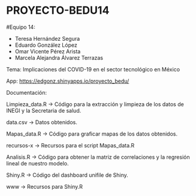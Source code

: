# PROYECTO-BEDU14

#Equipo 14:
- Teresa Hernández Segura
- Eduardo González López
- Omar Vicente Pérez Arista
- Marcela Alejandra Álvarez Terrazas

Tema: Implicaciones del COVID-19 en el sector tecnológico en México

App: https://edgonz.shinyapps.io/proyecto_bedu/

Documentación:

Limpieza_data.R -> Código para la extracción y limpieza de los datos de INEGI y la Secretaria de salud.

data.csv -> Datos obtenidos.

Mapas_data.R -> Código para graficar mapas de los datos obtenidos.

recursos-x -> Recursos para el script Mapas_data.R

Analisis.R -> Código para obtener la matriz de correlaciones y la regresión lineal de nuestro modelo.

Shiny.R -> Código del dashboard unifile de Shiny. 

www -> Recursos para Shiny.R

